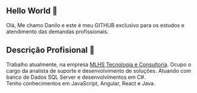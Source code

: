 ## Hello World 👋 
Olá, Me chamo Danilo e este é meu GITHUB exclusivo para os estudos e atendimento das demandas profissionais.

## Descrição Profisional 🔭
Trabalho atualmente, na empresa [MLHS Tecnologia e Consultoria](https://www.linkedin.com/company/milhaus-consultoria-&-desenvolvimento/posts/?feedView=all). Ocupo o cargo da analista de suporte e desenvolvimento de soluções.
Atuando com banco de Dados SQL Server e desenvolvimentos em C#.<br>
Tenho conhecimentos em JavaScript, Angular, React e Java.




<!--
**MLHSDDameluz/MLHSDDameluz** is a ✨ _special_ ✨ repository because its `README.md` (this file) appears on your GitHub profile.

Here are some ideas to get you started:

- 🔭 I’m currently working on ...
- 🌱 I’m currently learning ...
- 👯 I’m looking to collaborate on ...
- 🤔 I’m looking for help with ...
- 💬 Ask me about ...
- 📫 How to reach me: ...
- 😄 Pronouns: ...
- ⚡ Fun fact: ...
-->
